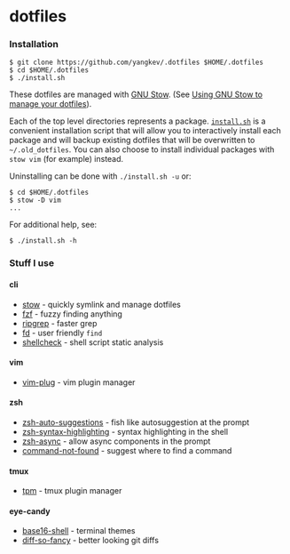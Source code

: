 # dotfiles

### Installation
```
$ git clone https://github.com/yangkev/.dotfiles $HOME/.dotfiles
$ cd $HOME/.dotfiles
$ ./install.sh
```

These dotfiles are managed with [GNU Stow](https://www.gnu.org/software/stow/). (See [Using GNU Stow to manage your dotfiles](http://brandon.invergo.net/news/2012-05-26-using-gnu-stow-to-manage-your-dotfiles.html)).

Each of the top level directories represents a package.
[`install.sh`](https://github.com/yangkev/.dotfiles/blob/master/install.sh) is a convenient installation script that will allow you to interactively install each package and will backup existing dotfiles that will be overwritten to `~/.old_dotfiles`. You can also choose to install individual packages with `stow vim` (for example) instead.

Uninstalling can be done with `./install.sh -u` or:
```
$ cd $HOME/.dotfiles
$ stow -D vim
...
```

For additional help, see:
```
$ ./install.sh -h
```

### Stuff I use

#### cli
- [stow](https://www.gnu.org/software/stow/) - quickly symlink and manage dotfiles
- [fzf](https://github.com/junegunn/fzf) - fuzzy finding anything
- [ripgrep](https://github.com/BurntSushi/ripgrep) - faster grep
- [fd](https://github.com/sharkdp/fd) - user friendly `find`
- [shellcheck](https://github.com/koalaman/shellcheck) - shell script static analysis

#### vim
- [vim-plug](https://github.com/junegunn/vim-plug) - vim plugin manager

#### zsh
- [zsh-auto-suggestions](https://github.com/zsh-users/zsh-autosuggestions) - fish like autosuggestion at the prompt
- [zsh-syntax-highlighting](https://github.com/zsh-users/zsh-syntax-highlighting) - syntax highlighting in the shell
- [zsh-async](https://github.com/mafredri/zsh-async) - allow async components in the prompt
- [command-not-found](https://github.com/robbyrussell/oh-my-zsh/tree/master/plugins/command-not-found) - suggest where to find a command

#### tmux
- [tpm](https://github.com/tmux-plugins/tpm) - tmux plugin manager

#### eye-candy
- [base16-shell](https://github.com/chriskempson/base16-shell) - terminal themes
- [diff-so-fancy](https://github.com/so-fancy/diff-so-fancy) - better looking git diffs
